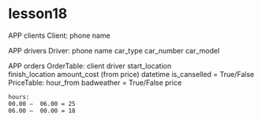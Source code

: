# lesson18


APP clients
	Client:
		phone
		name
	
APP drivers
	Driver:
    phone
		name
		car_type
		car_number
		car_model

APP orders
	OrderTable:
		client
		driver
		start_location		
		finish_location
		amount_cost (from price)
		datetime
		is_canselled = True/False
	PriceTable:
		hour_from
    badweather = True/False
    price

    hours:
    00.00 –  06.00 = 25
    06.00 –  00.00 = 18

